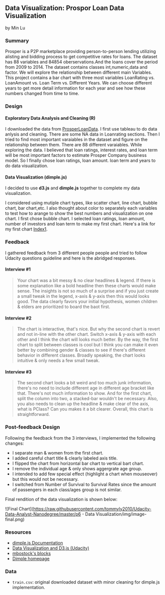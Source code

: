 ## Data Visualization: Prospor Loan Data Visualization
by Min Lu

### Summary

Prosper is a P2P marketplace providing person-to-person lending utilizing alisting and bidding process to get competitive rates for loans. The dataset has 88 variables and 84854 oberservations.And the loans cover the period from 2009 to 2014. The dataset contains classes int,numeric,data and factor. We will explore the relationship between different main Variables. This project contains a bar chart with three most variables LoanRating vs. LoanAmount vs. Loan Term vs. Different Years. We can choose different years to get more detail information for each year and see how these numbers changed from time to time.

### Design

#### Exploratory Data Analysis and Cleaning (R)

I downloaded the data from [ProsperLoanData](https://s3.amazonaws.com/udacity-hosted-downloads/ud651/prosperLoanData.csv). I first use tableau to do data anlysis and cleaning. There are some NA data in Loanrating sections. Then I tried to find most important varaiables in the dataset and figure on the relationship between them. There are 88 different varaiables. While exploring the data. I believed that loan ratings, interest rates, and loan term will be most important factors to estimate Prosper Company business model. So I finally chose loan ratings, loan amount. loan term and years to do data visualization. 

#### Data Visualization (dimple.js)

I decided to use **d3.js** and **dimple.js** together to complete my data visualization.

I considered using mutiple chart types, like scatter chart, line chart, bubble chart, bar chart,etc. I also thought about color to separately each variables to test how to arange to show the best numbers and visualization on one chart. I first chose bubble chart. I selected loan ratings, loan amount, number of investors and loan term to make my first chart. Here's a link for my first chart [Index1](https://github.com/minminbaibai/Udacity-Data-Analyst-Nanodegree/blob/master/P6%20--%20Data%20Visualization/basic_charts/index1.html).

### Feedback

I gathered feedback from 3 different people people and tried to follow Udacity questions guideline and here is the abridged responses. 

#### Interview #1

> Your chart was a bit messy & no clear headlines & legend. If there is some explanation like a bold headline then these charts would make sense. The insights is not so much of a surprise and if you just create a small tweak in the legend, x-axis & y-axis then this would looks good. The data clearly favors your initial hypothesis, women children & elders are prioritized to board the baot first. 

#### Interview #2

> The chart is interactive, that's nice. But why the second chart is revert and not in-line with the other chart. Switch x-axis & y-axis with each other and I think the chart will looks much better. By the way, the first chart to split between classes is cool but I think you can make it even better by combining gender & classes to see if there's different behavior in different classes. Broadly speaking, the chart looks intuitive & only needs a few small tweak. 

#### Interview #3

> The second chart looks a bit weird and too much junk information, there's no need to include different age in different age bracket like that. There's not much information to show. And for the first chart, split the column into two, a stacked-bar wouldn't be necessary. Also, you also needs to clean up the headline & make clear of the axis, what is PClass? Can you makes it a bit clearer. Overall, this chart is straightforward.

### Post-feedback Design

Following the feedback from the 3 interviews, I implemented the following changes:

- I separate man & women from the first chart.
- I added careful chart title & clearly labeled axis title.
- I flipped the chart from horizontal bar chart to vertical bart chart.
- I remove the individual age & only shows aggergrate age group.
- I intended to add few special effect (highlight a chart when mouseover) but this would not be necessary.
- I switched from Number of Survival to Survival Rates since the amount of passengers in each class/ages group is not similar.

Final rendition of the data visualization is shown below:

![Final Chart](https://raw.githubusercontent.com/tommyly2010/Udacity-Data-Analyst-Nanodegree/master/p6 - Data Visualization/img/image-final.png)

### Resources

- [dimple.js Documentation](http://dimplejs.org/)
- [Data Visualization and D3.js (Udacity)](https://www.udacity.com/course/viewer#!/c-ud507-nd)
- [mbostock's blocks](http://bl.ocks.org/mbostock)
- [Dimple homepage](http://dimplejs.org/examples_viewer.html?id=bars_vertical_grouped)

### Data

- `train.csv`: original downloaded dataset with minor cleaning for dimple.js implementation.
